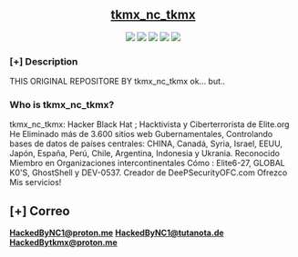 <h2 align="center"><u>tkmx_nc_tkmx</u></h2>
<p align="center">
    <img src="https://img.shields.io/badge/Author-tkmx_nc_tkmx -magenta?style=flat-square">
    <img src="https://img.shields.io/badge/Open%20Source-Yes-orange?style=flat-square">
    <img src="https://img.shields.io/badge/Maintained-Yes-cyan?style=flat-square">
    <img src="https://img.shields.io/badge/Made%20In-Nicaragua-green?style=flat-square">
    <img src="https://img.shields.io/badge/Written%20In-Php Python HTML  SQL SQLi Js Java Css C++-blue?style=flat-square">
<br>
  
</p>

### [+] Description
THIS ORIGINAL REPOSITORE BY tkmx_nc_tkmx
ok...  but..
### Who is tkmx_nc_tkmx?
tkmx_nc_tkmx: Hacker Black Hat ; Hacktivista y Ciberterrorista de Elite.org He Eliminado más de 3.600 sitios web Gubernamentales, Controlando bases de datos de países centrales: CHINA, Canadá, Syria, Israel, EEUU, Japón, España, Perú, Chile, Argentina, Indonesia y Ukrania. Reconocido Miembro en Organizaciones intercontinentales Cómo : Elite6-27,  GLOBAL K0'S, GhostShell y DEV-0537. Creador de DeePSecurityOFC.com Ofrezco Mis servicios!
## [+] Correo
**HackedByNC1@proton.me**
**HackedByNC1@tutanota.de**
**HackedBytkmx@proton.me**
